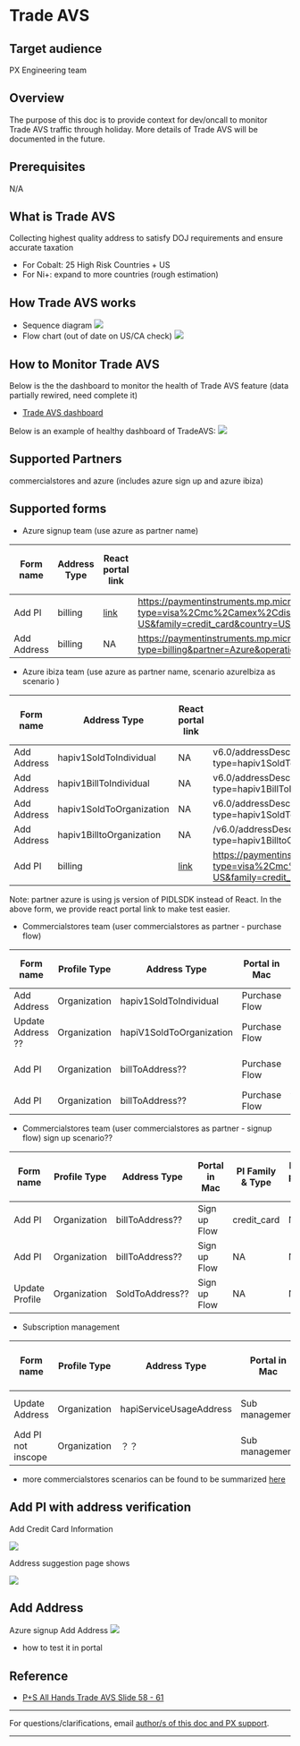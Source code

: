 # Trade AVS

## Target audience
PX Engineering team

## Overview
The purpose of this doc is to provide context for dev/oncall to monitor Trade AVS traffic through holiday. More details of Trade AVS will be documented in the future.

## Prerequisites
N/A

## What is Trade AVS
Collecting highest quality address to satisfy DOJ requirements and ensure accurate taxation
- For Cobalt: 25 High Risk Countries + US
- For Ni+: expand to more countries (rough estimation)

## How Trade AVS works
- Sequence diagram
![](../images/scenarios/TradeAVS/TradeAVS_Sequencediagram.PNG)
- Flow chart (out of date on US/CA check)
![](../images/scenarios/TradeAVS/TradeAVS_Flow.PNG)

## How to Monitor Trade AVS
Below is the the dashboard to monitor the health of Trade AVS feature (data partially rewired, need complete it)
- [Trade AVS dashboard](https://lens.msftcloudes.com/#/dashboard/e3c4bf12-906a-4d5e-b1f3-effc305bab61?temp=0&isSample=false&_g=())

Below is an example of healthy dashboard of TradeAVS:
![](../images/scenarios/TradeAVS/ExampleOfHealthyTradeAVSDashboard.JPG)

## Supported Partners
commercialstores and azure (includes azure sign up and azure ibiza)

## Supported forms
- Azure signup team (use azure as partner name)

| Form name  | Address Type | React portal link| PX URL| AVS validation flag supported | 
| -------    | ------------ | ---------------- | ----- | ----------------------------- |
| Add PI     | billing      | [link](https://pidlsdktestportal.azurewebsites.net/PidlReact.html?init=%7B%22additionalHeaders%22%3A%22%7B%5C%22x-ms-flight%5C%22%3A%5C%22showAVSSuggestions%5C%22%7D%22%2C%22elementFactoryName%22%3A%22officeFabric%22%2C%22partner%22%3A%22azure%22%2C%22paymentMethodFamily%22%3A%22credit_card%22%2C%22paymentMethodType%22%3A%22amex%2Cvisa%2Cmc%2Cdiscover%2Cjcb%22%7D) | https://paymentinstruments.mp.microsoft.com/v6.0/users/me/paymentMethodDescriptions?type=visa%2Cmc%2Camex%2Cdiscover%2Cjcb&partner=Azure&operation=Add&language=en-US&family=credit_card&country=US&completeprerequisites=true) | ?? |
| Add Address| billing      | NA               | https://paymentinstruments.mp.microsoft.com/v6.0/AddressDescriptions?type=billing&partner=Azure&operation=Add&language=en&country=US |           |

- Azure ibiza team (use azure as partner name, scenario azureIbiza as scenario )

| Form name  | Address Type          | React portal link| PX URL| AVS validation flag supported | 
| -------    | --------------------- | ---------------- | ----- | ----------------------------- |
| Add Address| hapiv1SoldToIndividual| NA               |v6.0/addressDescriptions?type=hapiv1SoldToIndividual&partner=Azure&operation=Add&language=en-us&country=US |           |
| Add Address| hapiv1BillToIndividual| NA               |v6.0/addressDescriptions?type=hapiv1BillToIndividual&partner=Azure&operation=Add&language=en-us&country=US |           |
| Add Address| hapiv1SoldToOrganization| NA             |v6.0/addressDescriptions?type=hapiv1SoldToOrganization&partner=Azure&operation=Add&language=en-us&country=US |           |
| Add Address| hapiv1BilltoOrganization| NA             |/v6.0/addressDescriptions?type=hapiv1BilltoOrganization&partner=Azure&operation=Add&language=en-us&country=US |           |
| Add PI     | billing      | [link](https://pidlsdktestportal.azurewebsites.net/PidlReact.html?init=%7B%22additionalHeaders%22%3A%22%7B%5C%22x-ms-flight%5C%22%3A%5C%22showAVSSuggestions%5C%22%7D%22%2C%22elementFactoryName%22%3A%22officeFabric%22%2C%22partner%22%3A%22azure%22%2C%22paymentMethodFamily%22%3A%22credit_card%22%2C%22paymentMethodType%22%3A%22amex%2Cvisa%2Cmc%2Cdiscover%2Cjcb%22%7D) | https://paymentinstruments.mp.microsoft.com/v6.0/users/me/paymentMethodDescriptions?type=visa%2Cmc%2Camex%2Cdiscover%2Cjcb&partner=Azure&operation=Add&language=en-US&family=credit_card&country=US&completeprerequisites=true) | ?? |

Note: partner azure is using js version of PIDLSDK instead of React. In the above form, we provide react portal link to make test easier.   

- Commercialstores team (user commercialstores as partner - purchase flow)

| Form name         | Profile Type | Address Type            | Portal in Mac | PI Family & Type      | React portal link| PIFD URL                                                                                                                                                                                                                            |
| ----------------- |------------- |-------------------------| ------------- |-----------------------|------------------| ------------------------------------------------------------------------------------------------------------------------------------------------------------------------------------------------------------------------------------|
| Add Address       | Organization​​ | hapiv1SoldToIndividual  | Purchase Flow |NA                     | NA               |https://paymentinstruments.mp.microsoft.com/v6.0/users/my-org/ProfileDescriptions?type=organization&partner=commercialstores&operation=Add&country=US&language=en-US​​                                                                 | 
| Update Address ?? | Organization​​ | hapiV1SoldToOrganization​| Purchase Flow |Purchase Flow          | NA               |https://paymentinstruments.mp.microsoft.com/v6.0/users/my-org/AddressDescriptions?type=hapiV1SoldToOrganization&partner=commercialstores&operation=Update&country=US&language=en-US​​​                                                  |
| Add PI            | Organization​​ | billToAddress??         | Purchase Flow |credit_card            | NA               |https://paymentinstruments.mp.microsoft.com/v6.0/users/me/paymentMethodDescriptions?type=visa%2Cmc%2Camex%2Cdiscover&partner=commercialstores&operation=Add&country=US&language=en-US&family=credit_card&completePrerequisites=true​​  |
| Add PI            | Organization​​ | billToAddress??         | Purchase Flow |virtual - invoice_check​| NA               |https://paymentinstruments.mp.microsoft.com/v6.0/users/my-org/paymentMethodDescriptions?type=invoice_check&partner=commercialstores&operation=Add&country=us&language=en-US&family=virtual​​                                           | 


- Commercialstores team (user commercialstores as partner - signup flow) sign up scenario??

| Form name         | Profile Type | Address Type            | Portal in Mac | PI Family & Type      | React portal link| PIFD URL| AVS validation flag supported | 
| ----------------- |------------- |---------------------    | ------------- |-----------------------|----------------  | -----   | ----------------------------- |
| Add PI            | Organization​​ | billToAddress??         | Sign up Flow  |credit_card            | NA               |https://paymentinstruments.mp.microsoft.com/v6.0/users/me/paymentMethodDescriptions?type=visa%2Cmc%2Camex%2Cdiscover&scenario=signup&partner=commercialstores&operation=Add&country=US&language=en&family=credit_card&completePrerequisites=true​​ ||
| Add PI            | Organization​​ | billToAddress??         | Sign up Flow  |NA                     | NA               |https://paymentinstruments.mp.microsoft.com/v6.0/users/me/paymentMethodDescriptions?family=credit_card&language=en-us&country=US&operation=Add&partner=commercialstores&type=mc%2Cvisa%2Camex%2Cdiscover%2Cjcb​​ ?? ||
| Update Profile    | Organization​​ | SoldToAddress??         | Sign up Flow  |NA                     | NA               |https://paymentinstruments.mp.microsoft.com/v6.0/users/me/paymentMethodDescriptions?type=visa%2Cmc%2Camex%2Cdiscover&scenario=signup&partner=commercialstores&operation=Add&country=US&language=en&family=credit_card&completePrerequisites=true​​ ||

- Subscription management 

| Form name         | Profile Type | Address Type            | Portal in Mac | PI Family & Type      | React portal link| PIFD URL| AVS validation flag supported | 
| ----------------- |------------- |---------------------    | ------------- |-----------------------|----------------  | -----   | ----------------------------- |
| Update Address    | Organization​​ |hapiServiceUsageAddress  | Sub management|NA                     | NA              |https://paymentinstruments.mp.microsoft.com/v6.0/users/my-org/AddressDescriptions?type=hapiServiceUsageAddress&partner=commercialstores&operation=Update&country=US&language=en-US​​ ||
| Add PI not inscope| Organization​​ | ？？                    | Sub management|NA                     | NA              |https://paymentinstruments.mp.microsoft.com/v6.0/users/me/paymentMethodDescriptions?type=visa&scenario=includecvv&partner=commercialstores&operation=Update&language=en-US&family=credit_card&country=US​​ |not in scope??|

- more commercialstores scenarios can be found to be summarized [here](https://microsoft-my.sharepoint.com/personal/jiefan_microsoft_com/_layouts/OneNote.aspx?id=%2Fpersonal%2Fjiefan_microsoft_com%2FDocuments%2FJie%20%40%20Microsoft&wd=target%28Address.one%7C48A1606F-E420-4301-8DB2-D9DFB45D75B2%2FTradeAVS%20-%20Form%7CDFD9AEBA-817F-42A1-A13B-192B20982BE1%2F%29)
​​


## Add PI with address verification 
Add Credit Card Information

![](../images/scenarios/TradeAVS/AzureAddPIAVS.jpg)

Address suggestion page shows

![](../images/scenarios/TradeAVS/AzureAddPI-ShowSuggestionPage.PNG)

## Add Address
Azure signup Add Address
![](../images/scenarios/TradeAVS/AzureAddAddress.PNG)
- how to test it in portal


## Reference
- [P+S All Hands Trade AVS Slide 58 - 61](https://microsoft-my.sharepoint.com/:p:/p/wiwhite/ESbUCqdKLZZJpLZ3gVmMjX8BOkM3D0zLlfioGHJI7OZUzw?e=SPuJkk&nav=eyJzSWQiOjIxMjMyNTg4MTYsImNJZCI6MjIxNjc1MzI5MH0)
---
For questions/clarifications, email [author/s of this doc and PX support](mailto:wwei@microsoft.com?cc=PXSupport@microsoft.com&subject=Docs%20-%20development/trade-avs.md).

---